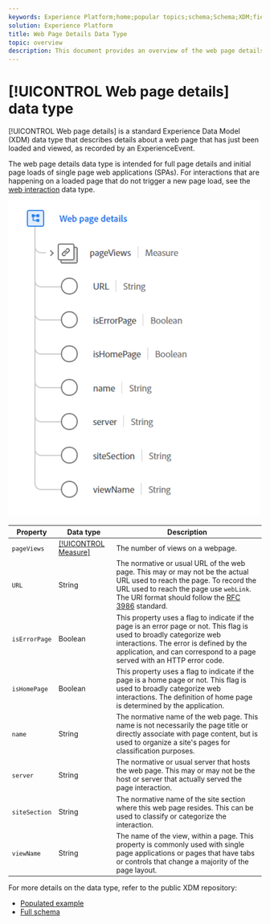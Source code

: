 ```yaml
---
keywords: Experience Platform;home;popular topics;schema;Schema;XDM;fields;schemas;Schemas;Webpage details;datatype;data-type;data type;webpage
solution: Experience Platform
title: Web Page Details Data Type
topic: overview
description: This document provides an overview of the web page details Experience Data Model (XDM) data type.
---
```


# [!UICONTROL Web page details] data type

[!UICONTROL Web page details] is a standard Experience Data Model (XDM) data type that describes details about a web page that has just been loaded and viewed, as recorded by an ExperienceEvent.

The web page details data type is intended for full page details and initial page loads of single page web applications (SPAs). For interactions that are happening on a loaded page that do not trigger a new page load, see the [web interaction](./web-interactions.md) data type.

<img src='../images/data-types/web-page-details.PNG' width=500 /><br />

| Property | Data type | Description |
| --- | --- | --- |
| `pageViews` | [[!UICONTROL Measure]](./measure.md) | The number of views on a webpage. |
| `URL` | String | The normative or usual URL of the web page. This may or may not be the actual URL used to reach the page. To record the URL used to reach the page use `webLink`. The URI format should follow the [RFC 3986](https://tools.ietf.org/html/rfc3986) standard. |
| `isErrorPage` | Boolean | This property uses a flag to indicate if the page is an error page or not. This flag is used to broadly categorize web interactions. The error is defined by the application, and can correspond to a page served with an HTTP error code. |
| `isHomePage` | Boolean | This property uses a flag to indicate if the page is a home page or not. This flag is used to broadly categorize web interactions. The definition of home page is determined by the application. |
| `name` | String | The normative name of the web page. This name is not necessarily the page title or directly associate with page content, but is used to organize a site's pages for classification purposes. |
| `server` | String | The normative or usual server that hosts the web page. This may or may not be the host or server that actually served the page interaction. |
| `siteSection` | String | The normative name of the site section where this web page resides. This can be used to classify or categorize the interaction. |
| `viewName` | String | The name of the view, within a page. This property is commonly used with single page applications or pages that have tabs or controls that change a majority of the page layout. |

For more details on the data type, refer to the public XDM repository:

* [Populated example](https://github.com/adobe/xdm/blob/master/components/datatypes/web/webpagedetails.example.2.json)
* [Full schema](https://github.com/adobe/xdm/blob/master/components/datatypes/web/webpagedetails.schema.json)